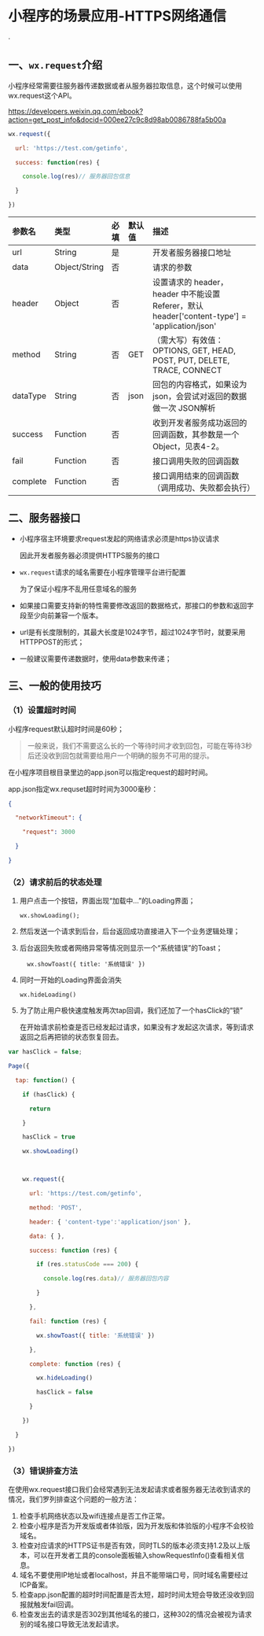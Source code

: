 # 小程序的场景应用-HTTPS网络通信

·

## 一、`wx.request`介绍

小程序经常需要往服务器传递数据或者从服务器拉取信息，这个时候可以使用wx.request这个API。

https://developers.weixin.qq.com/ebook?action=get_post_info&docid=000ee27c9c8d98ab0086788fa5b00a

```javascript
wx.request({

  url: 'https://test.com/getinfo',

  success: function(res) {

    console.log(res)// 服务器回包信息

  }

})
```

| **参数名** | **类型**      | **必填** | **默认值** | **描述**                                                     |
| :--------- | :------------ | :------- | :--------- | :----------------------------------------------------------- |
| url        | String        | 是       |            | 开发者服务器接口地址                                         |
| data       | Object/String | 否       |            | 请求的参数                                                   |
| header     | Object        | 否       |            | 设置请求的 header，header 中不能设置 Referer，默认header['content-type'] = 'application/json' |
| method     | String        | 否       | GET        | （需大写）有效值：OPTIONS, GET, HEAD, POST, PUT, DELETE, TRACE, CONNECT |
| dataType   | String        | 否       | json       | 回包的内容格式，如果设为json，会尝试对返回的数据做一次 JSON解析 |
| success    | Function      | 否       |            | 收到开发者服务成功返回的回调函数，其参数是一个Object，见表4-2。 |
| fail       | Function      | 否       |            | 接口调用失败的回调函数                                       |
| complete   | Function      | 否       |            | 接口调用结束的回调函数（调用成功、失败都会执行）             |

## 二、服务器接口

- 小程序宿主环境要求request发起的网络请求必须是https协议请求

  因此开发者服务器必须提供HTTPS服务的接口

- `wx.request`请求的域名需要在小程序管理平台进行配置

  为了保证小程序不乱用任意域名的服务

- 如果接口需要支持新的特性需要修改返回的数据格式，那接口的参数和返回字段至少向前兼容一个版本。

- url是有长度限制的，其最大长度是1024字节，超过1024字节时，就要采用HTTPPOST的形式；

- 一般建议需要传递数据时，使用data参数来传递；

## 三、一般的使用技巧

### （1）设置超时时间

小程序request默认超时时间是60秒；

> 一般来说，我们不需要这么长的一个等待时间才收到回包，可能在等待3秒后还没收到回包就需要给用户一个明确的服务不可用的提示。

在小程序项目根目录里边的app.json可以指定request的超时时间。

app.json指定wx.requset超时时间为3000毫秒：

```json
{

  "networkTimeout": {

    "request": 3000

  }

}
```

### （2）请求前后的状态处理

1. 用户点击一个按钮，界面出现“加载中...”的Loading界面；

   ```
   wx.showLoading();
   ```

2. 然后发送一个请求到后台，后台返回成功直接进入下一个业务逻辑处理；

3. 后台返回失败或者网络异常等情况则显示一个“系统错误”的Toast；

   ```
     wx.showToast({ title: '系统错误' })
   ```

4. 同时一开始的Loading界面会消失

   ```
   wx.hideLoading()
   ```

5. 为了防止用户极快速度触发两次tap回调，我们还加了一个hasClick的“锁”

   在开始请求前检查是否已经发起过请求，如果没有才发起这次请求，等到请求返回之后再把锁的状态恢复回去。

```javascript
var hasClick = false;

Page({

  tap: function() {

    if (hasClick) {

      return

    }

    hasClick = true

    wx.showLoading()



    wx.request({

      url: 'https://test.com/getinfo',

      method: 'POST',

      header: { 'content-type':'application/json' },

      data: { },

      success: function (res) {

        if (res.statusCode === 200) {

          console.log(res.data)// 服务器回包内容

        }

      },

      fail: function (res) {

        wx.showToast({ title: '系统错误' })

      },

      complete: function (res) {

        wx.hideLoading()

        hasClick = false

      }

    })

  }

})
```

### （3）错误排查方法

在使用wx.request接口我们会经常遇到无法发起请求或者服务器无法收到请求的情况，我们罗列排查这个问题的一般方法：

1. 检查手机网络状态以及wifi连接点是否工作正常。
2. 检查小程序是否为开发版或者体验版，因为开发版和体验版的小程序不会校验域名。
3. 检查对应请求的HTTPS证书是否有效，同时TLS的版本必须支持1.2及以上版本，可以在开发者工具的console面板输入showRequestInfo()查看相关信息。
4. 域名不要使用IP地址或者localhost，并且不能带端口号，同时域名需要经过ICP备案。
5. 检查app.json配置的超时时间配置是否太短，超时时间太短会导致还没收到回报就触发fail回调。
6. 检查发出去的请求是否302到其他域名的接口，这种302的情况会被视为请求别的域名接口导致无法发起请求。